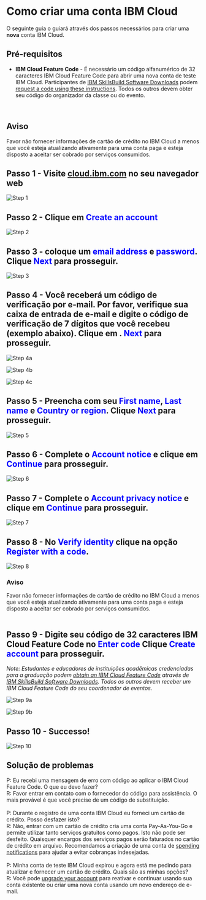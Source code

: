 # Como criar uma conta IBM Cloud

O seguinte guia o guiará através dos passos necessários para criar uma **nova** conta IBM Cloud.
<br />

## Pré-requisitos

- **IBM Cloud Feature Code** - É necessário um código alfanumérico de 32 caracteres IBM Cloud Feature Code para abrir uma nova conta de teste IBM Cloud.  Participantes de [IBM SkillsBuild Software Downloads](https://www.ibm.com/academic) podem [request a code using these instructions](https://github.com/academic-initiative/documentation/blob/main/academic-initiative/how-to/How-to-request-and-IBM-Cloud-Feature-Code/readme.md). Todos os outros devem obter seu código do organizador da classe ou do evento.
<br />

## Aviso
Favor não fornecer informações de cartão de crédito no IBM Cloud a menos que você esteja atualizando ativamente para uma conta paga e esteja disposto a aceitar ser cobrado por serviços consumidos.
<br />

## Passo 1 - Visite [cloud.ibm.com](https://cloud.ibm.com) no seu navegador web

![Step 1](images/step-n1.png) 

## Passo 2 - Clique em <span style="color:blue">**Create an account**</span>

![Step 2](images/step-n2.png) 

## Passo 3 - coloque um <span style="color:blue">**email address**</span> e <span style="color:blue">**password**</span>.  Clique <span style="color:blue">**Next**</span> para prosseguir.

![Step 3](images/step-n3.png) 

## Passo 4 - Você receberá um código de verificação por e-mail.  Por favor, verifique sua caixa de entrada de e-mail e digite o código de verificação de 7 dígitos que você recebeu (exemplo abaixo).  Clique em . <span style="color:blue">**Next**</span> para prosseguir.

![Step 4a](images/step-n4a.png)

![Step 4b](images/step-n4b.png)

![Step 4c](images/step-n4c.png)

## Passo 5 - Preencha com seu <span style="color:blue">**First name**</span>, <span style="color:blue">**Last name**</span> e <span style="color:blue">**Country or region**</span>. Clique <span style="color:blue">**Next**</span> para prosseguir.

![Step 5](images/step-n5.png)

## Passo 6 - Complete o <span style="color:blue">**Account notice**</span> e clique em <span style="color:blue">**Continue**</span> para prosseguir.

![Step 6](images/step-n6.png)

## Passo 7 - Complete o <span style="color:blue">**Account privacy notice**</span> e clique em <span style="color:blue">**Continue**</span> para prosseguir.

![Step 7](images/step-n7.png)

## Passo 8 - No  <span style="color:blue">**Verify identity**</span> clique na opção <span style="color:blue">**Register with a code**</span>.

![Step 8](images/step-n8.png)

### Aviso
Favor não fornecer informações de cartão de crédito no IBM Cloud a menos que você esteja atualizando ativamente para uma conta paga e esteja disposto a aceitar ser cobrado por serviços consumidos.
<br />
<br />

## Passo 9 - Digite seu código de 32 caracteres IBM Cloud Feature Code no <span style="color:blue">**Enter code**</span> Clique <span style="color:blue">**Create account**</span> para prosseguir.

_Note: Estudantes e educadores de instituições acadêmicas credenciadas para a graduação podem [obtain an IBM Cloud Feature Code](https://github.com/academic-initiative/documentation/blob/main/academic-initiative/how-to/How-to-request-and-IBM-Cloud-Feature-Code/readme.md) através de [IBM SkillsBuild Software Downloads](https://www.ibm.com/academic).  Todos os outros devem receber um IBM Cloud Feature Code do seu coordenador de eventos._

![Step 9a](images/step-n9a.png)

![Step 9b](images/step-n9b.png)

## Passo 10 - Successo!

![Step 10](images/step-n10.png)

## Solução de problemas

P: Eu recebi uma mensagem de erro com código ao aplicar o IBM Cloud Feature Code.  O que eu devo fazer?
<br />
R: Favor entrar em contato com o fornecedor do código para assistência.  O mais provável é que você precise de um código de substituição.
<br />
<br />
P: Durante o registro de uma conta IBM Cloud eu forneci um cartão de crédito.  Posso desfazer isto?
<br />
R: Não, entrar com um cartão de crédito cria uma conta Pay-As-You-Go e permite utilizar tanto serviços gratuitos como pagos. Isto não pode ser desfeito.  Quaisquer encargos dos serviços pagos serão faturados no cartão de crédito em arquivo. Recomendamos a criação de uma conta de [spending notifications](https://cloud.ibm.com/docs/billing-usage?topic=billing-usage-spending) para ajudar a evitar cobranças indesejadas.
<br />
<br />
P: Minha conta de teste IBM Cloud expirou e agora está me pedindo para atualizar e fornecer um cartão de crédito.  Quais são as minhas opções?
<br />
R: Você pode [upgrade your account](https://cloud.ibm.com/docs/account?topic=account-upgrading-account) para reativar e continuar usando sua conta existente ou criar uma nova conta usando um novo endereço de e-mail.
<br />
